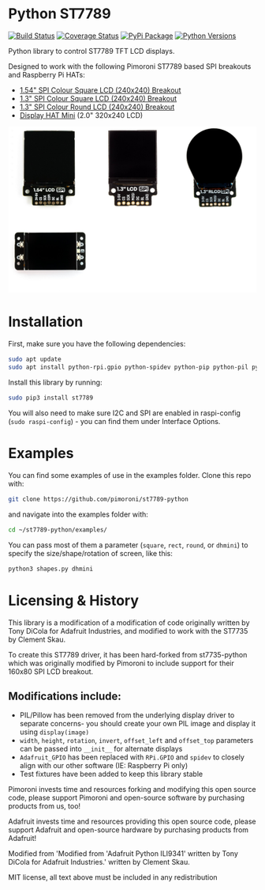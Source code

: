 # Python ST7789

[![Build Status](https://travis-ci.com/pimoroni/st7789-python.svg?branch=master)](https://travis-ci.com/pimoroni/st7789-python)
[![Coverage Status](https://coveralls.io/repos/github/pimoroni/st7789-python/badge.svg?branch=master)](https://coveralls.io/github/pimoroni/st7789-python?branch=master)
[![PyPi Package](https://img.shields.io/pypi/v/st7789.svg)](https://pypi.python.org/pypi/st7789)
[![Python Versions](https://img.shields.io/pypi/pyversions/st7789.svg)](https://pypi.python.org/pypi/st7789)


Python library to control ST7789 TFT LCD displays.

Designed to work with the following Pimoroni ST7789 based SPI breakouts and Raspberry Pi HATs:

- [1.54" SPI Colour Square LCD (240x240) Breakout](https://shop.pimoroni.com/products/1-54-spi-colour-square-lcd-240x240-breakout)
- [1.3" SPI Colour Square LCD (240x240) Breakout](https://shop.pimoroni.com/products/1-3-spi-colour-lcd-240x240-breakout)
- [1.3" SPI Colour Round LCD (240x240) Breakout](https://shop.pimoroni.com/products/1-3-spi-colour-round-lcd-240x240-breakout)
- [Display HAT Mini](https://shop.pimoroni.com/products/display-hat-mini) (2.0" 320x240 LCD)

![Photo showing four different Pimoroni ST7789-based products](st7789-combined.jpg)

# Installation

First, make sure you have the following dependencies:

````bash
sudo apt update
sudo apt install python-rpi.gpio python-spidev python-pip python-pil python-numpy
````

Install this library by running:

````bash
sudo pip3 install st7789
````

You will also need to make sure I2C and SPI are enabled in raspi-config (`sudo raspi-config`) - you can find them under Interface Options. 

# Examples

You can find some examples of use in the examples folder. Clone this repo with:

```bash
git clone https://github.com/pimoroni/st7789-python
```

and navigate into the examples folder with:

```bash
cd ~/st7789-python/examples/
```

You can pass most of them a parameter (`square`, `rect`, `round`, or `dhmini`) to specify the size/shape/rotation of screen, like this:

```bash
python3 shapes.py dhmini
```

# Licensing & History

This library is a modification of a modification of code originally written by Tony DiCola for Adafruit Industries, and modified to work with the ST7735 by Clement Skau.

To create this ST7789 driver, it has been hard-forked from st7735-python which was originally modified by Pimoroni to include support for their 160x80 SPI LCD breakout.

## Modifications include:

* PIL/Pillow has been removed from the underlying display driver to separate concerns- you should create your own PIL image and display it using `display(image)`
* `width`, `height`, `rotation`, `invert`, `offset_left` and `offset_top` parameters can be passed into `__init__` for alternate displays
* `Adafruit_GPIO` has been replaced with `RPi.GPIO` and `spidev` to closely align with our other software (IE: Raspberry Pi only)
* Test fixtures have been added to keep this library stable

Pimoroni invests time and resources forking and modifying this open source code, please support Pimoroni and open-source software by purchasing products from us, too!

Adafruit invests time and resources providing this open source code, please support Adafruit and open-source hardware by purchasing products from Adafruit!

Modified from 'Modified from 'Adafruit Python ILI9341' written by Tony DiCola for Adafruit Industries.' written by Clement Skau.

MIT license, all text above must be included in any redistribution
